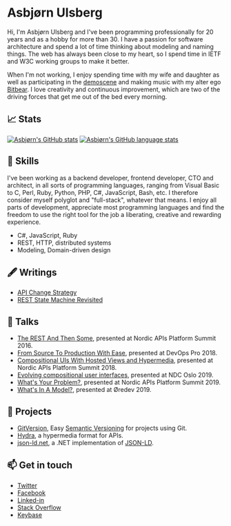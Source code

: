 # Asbjørn Ulsberg

Hi, I'm Asbjørn Ulsberg and I've been programming professionally for 20 years
and as a hobby for more than 30. I have a passion for software architecture and
spend a lot of time thinking about modeling and naming things. The web has
always been close to my heart, so I spend time in IETF and W3C working groups to
make it better.

When I'm not working, I enjoy spending time with my wife and daughter as well as
participating in the [demoscene] and making music with my alter ego [Bitbear]. I
love creativity and continuous improvement, which are two of the driving forces
that get me out of the bed every morning.

## 📈 Stats

[![Asbjørn's GitHub stats][stats]][readme-stats]
[![Asbjørn's GitHub language stats][lang-stats]][readme-stats]

## 🌱 Skills

I've been working as a backend developer, frontend developer, CTO and architect,
in all sorts of programming languages, ranging from Visual Basic to C, Perl,
Ruby, Python, PHP, C#, JavaScript, Bash, etc. I therefore consider myself
polyglot and "full-stack", whatever that means. I enjoy all parts of
development, appreciate most programming languages and find the freedom to use
the right tool for the job a liberating, creative and rewarding experience.

* C#, JavaScript, Ruby
* REST, HTTP, distributed systems
* Modeling, Domain-driven design

## 🖋 Writings

* [API Change Strategy][api-change-strategy]
* [REST State Machine Revisited][rest-state-machine-revisited]

## 💬 Talks

* [The REST And Then Some][the-rest-and-then-some], presented at Nordic
  APIs Platform Summit 2016.
* [From Source To Production With Ease][from-source-to-production], presented
  at DevOps Pro 2018.
* [Compositional UIs With Hosted Views and Hypermedia][compositional-uis],
  presented at Nordic APIs Platform Summit 2018.
* [Evolving compositional user interfaces][evolving-ui],
  presented at NDC Oslo 2019.
* [What's Your Problem?][whats-your-problem], presented at Nordic APIs
  Platform Summit 2019.
* [What's In A Model?][whats-in-a-model], presented at Øredev 2019.

## 🔭 Projects

* [GitVersion][gitversion], Easy [Semantic Versioning][semver] for projects
  using Git.
* [Hydra], a hypermedia format for APIs.
* [json-ld.net], a .NET implementation of [JSON-LD].

## 📫 Get in touch

* [Twitter]
* [Facebook]
* [Linked-in]
* [Stack Overflow][stackoverflow]
* [Keybase]

[api-change-strategy]: https://nordicapis.com/api-change-strategy/
[bitbear]: https://bitbear.org/
[compositional-uis]: https://youtu.be/Kqb0wepe8dY
[demoscene]: https://en.wikipedia.org/wiki/Demoscene
[evolving-ui]: https://youtu.be/sn2IyBL-fbs
[facebook]: https://facebook.com/asbjornu
[from-source-to-production]: https://youtu.be/sLhbBrbasvs
[gitversion]: https://github.com/GitTools/GitVersion
[hydra]: https://www.hydra-cg.com/
[json-ld.net]: https://github.com/linked-data-dotnet/json-ld.net
[json-ld]: https://json-ld.org/
[keybase]: https://keybase.io/asbjornu
[lang-stats]: https://github-readme-stats.vercel.app/api/top-langs/?username=asbjornu&langs_count=10&hide=Gettext%20Catalog&layout=compact
[linked-in]: https://linkedin.com/in/asbjornu
[readme-stats]: https://github.com/anuraghazra/github-readme-stats
[rest-state-machine-revisited]: https://nordicapis.com/rest-state-machine-revisited/
[semver]: http://semver.org
[stackoverflow]: https://stackoverflow.com/users/61818/asbjornu
[stats]: https://github-readme-stats.vercel.app/api?username=asbjornu&count_private=true&show_icons=true
[the-rest-and-then-some]: https://youtu.be/QIv9YR1bMwY
[twitter]: https://twitter.com/asbjornu
[whats-in-a-model]: https://youtu.be/bRjBUHRxI9g
[whats-your-problem]: https://youtu.be/ZWIUn5BHDBc
